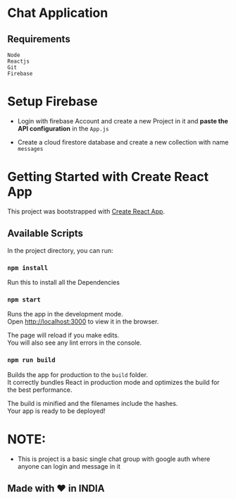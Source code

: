 # Chat Application

## Requirements

```
Node
Reactjs
Git
Firebase
```

# Setup Firebase

- Login with firebase Account and create a new Project in it and **paste the API configuration** in the `App.js`

- Create a cloud firestore database and create a new collection with name `messages`

# Getting Started with Create React App

This project was bootstrapped with [Create React App](https://github.com/facebook/create-react-app).

## Available Scripts

In the project directory, you can run:

### `npm install`

Run this to install all the Dependencies

### `npm start`

Runs the app in the development mode.\
Open [http://localhost:3000](http://localhost:3000) to view it in the browser.

The page will reload if you make edits.\
You will also see any lint errors in the console.

### `npm run build`

Builds the app for production to the `build` folder.\
It correctly bundles React in production mode and optimizes the build for the best performance.

The build is minified and the filenames include the hashes.\
Your app is ready to be deployed!

# NOTE:

- This is project is a basic single chat group with google auth where anyone can login and message in it

## **Made with ❤ in INDIA**
